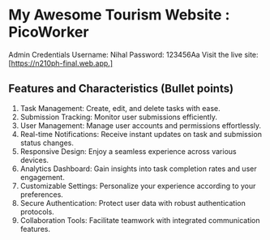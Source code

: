 # My Awesome Tourism Website : PicoWorker

Admin Credentials
Username: Nihal
Password: 123456Aa
Visit the live site: [https://n210ph-final.web.app.]

## Features and Characteristics (Bullet points)

1. Task Management: Create, edit, and delete tasks with ease.
2. Submission Tracking: Monitor user submissions efficiently.
3. User Management: Manage user accounts and permissions effortlessly.
4. Real-time Notifications: Receive instant updates on task and submission status changes.
5. Responsive Design: Enjoy a seamless experience across various devices.
6. Analytics Dashboard: Gain insights into task completion rates and user engagement.
7. Customizable Settings: Personalize your experience according to your preferences.
8. Secure Authentication: Protect user data with robust authentication protocols.
9. Collaboration Tools: Facilitate teamwork with integrated communication features.